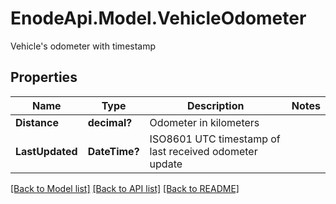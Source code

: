 # EnodeApi.Model.VehicleOdometer
Vehicle's odometer with timestamp

## Properties

Name | Type | Description | Notes
------------ | ------------- | ------------- | -------------
**Distance** | **decimal?** | Odometer in kilometers | 
**LastUpdated** | **DateTime?** | ISO8601 UTC timestamp of last received odometer update | 

[[Back to Model list]](../README.md#documentation-for-models) [[Back to API list]](../README.md#documentation-for-api-endpoints) [[Back to README]](../README.md)

